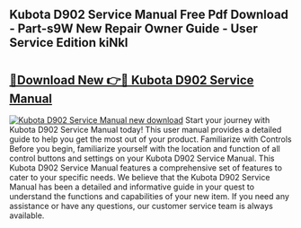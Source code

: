 ## Kubota D902 Service Manual Free Pdf Download - Part-s9W New Repair Owner Guide - User Service Edition kiNkl

# <h2><a href="http://bc16383.oget.top/?id=Kubota+D902+Service+Manual">🔗Download New 👉🔴 Kubota D902 Service Manual</a></h2>

[![Kubota D902 Service Manual new download](https://i.imgur.com/5g1atiW.png)](http://bc16383.oget.top/?id=Kubota+D902+Service+Manual)
Start your journey with Kubota D902 Service Manual today! This user manual provides a detailed guide to help you get the most out of your product. Familiarize with Controls Before you begin, familiarize yourself with the location and function of all control buttons and settings on your Kubota D902 Service Manual. This Kubota D902 Service Manual features a comprehensive set of features to cater to your specific needs. We believe that the Kubota D902 Service Manual has been a detailed and informative guide in your quest to understand the functions and capabilities of your new item. If you need any assistance or have any questions, our customer service team is always available.

